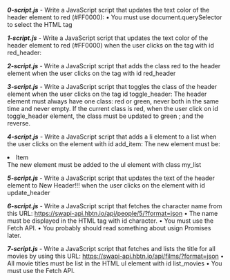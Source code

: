 **_0-script.js_** - Write a JavaScript script that updates the text color of the header element to red (#FF0000):
    • You must use document.querySelector to select the HTML tag

**_1-script.js_** - Write a JavaScript script that updates the text color of the header element to red (#FF0000) when the user clicks on the tag with id red_header:

**_2-script.js_** - Write a JavaScript script that adds the class red to the header element when the user clicks on the tag with id red_header

**_3-script.js_** - Write a JavaScript script that toggles the class of the header element when the user clicks on the tag id toggle_header:
The header element must always have one class: red or green, never both in the same time and never empty. If the current class is red, when the user click on id toggle_header element, the class must be updated to green ; and the reverse.

**_4-script.js_** - Write a JavaScript script that adds a li element to a list when the user clicks on the element with id add_item:
The new element must be: <li>Item</li> The new element must be added to the ul element with class my_list

**_5-script.js_** - Write a JavaScript script that updates the text of the header element to New Header!!! when the user clicks on the element with id update_header

**_6-script.js_** - Write a JavaScript script that fetches the character name from this URL: https://swapi-api.hbtn.io/api/people/5/?format=json
    • The name must be displayed in the HTML tag with id character.
    • You must use the Fetch API.
    • You probably should read something about usign Promises later.

**_7-script.js_** - Write a JavaScript script that fetches and lists the title for all movies by using this URL: https://swapi-api.hbtn.io/api/films/?format=json
    • All movie titles must be list in the HTML ul element with id list_movies
    • You must use the Fetch API.